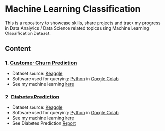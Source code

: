# Machine Learning Classification
This is a repository to showcase skills, share projects and track my progress in Data Analytics / Data Science related topics using Machine Learning Classification Dataset.

## Content
### 1. [Customer Churn Prediction](https://github.com/fauziaya/machine-learning-classification/blob/main/Churn_Prediction.ipynb)
* Dataset source: [Keaggle](https://www.kaggle.com/datasets/hassanamin/customer-churn)
* Software used for querying: [Python](https://www.python.org/) in [Google Colab](https://colab.research.google.com/)
* See my machine learning [here](https://github.com/fauziaya/machine-learning-classification/blob/main/Churn_Prediction.ipynb)

### 2. [Diabetes Prediction](https://github.com/fauziaya/machine-learning-classification/blob/main/Diabetes%20Prediction.ipynb)
* Dataset source: [Keaggle](https://www.kaggle.com/datasets/uciml/pima-indians-diabetes-database)
* Software used for querying: [Python](https://www.python.org/) in [Google Colab](https://colab.research.google.com/)
* See my machine learning [here](https://github.com/fauziaya/machine-learning-classification/blob/main/Diabetes%20Prediction.ipynb)
* See Diabetes Prediction [Report](https://github.com/fauziaya/machine-learning-classification/blob/main/Diabetes%20Prediction.pdf)
